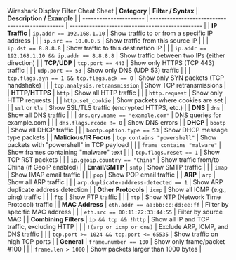Wireshark Display Filter Cheat Sheet
| **Category**           | **Filter / Syntax**                             | **Description / Example**                       |
| ---------------------- | ----------------------------------------------- | ----------------------------------------------- |
| **IP Traffic**         | `ip.addr == 192.168.1.10`                       | Show traffic to or from a specific IP address   |
|                        | `ip.src == 10.0.0.5`                            | Show traffic from this source IP                |
|                        | `ip.dst == 8.8.8.8`                             | Show traffic to this destination IP             |
|                        | `ip.addr == 192.168.1.10 && ip.addr == 8.8.8.8` | Show traffic between two IPs (either direction) |
| **TCP/UDP**            | `tcp.port == 443`                               | Show only HTTPS (TCP 443) traffic               |
|                        | `udp.port == 53`                                | Show only DNS (UDP 53) traffic                  |
|                        | `tcp.flags.syn == 1 && tcp.flags.ack == 0`      | Show only SYN packets (TCP handshake)           |
|                        | `tcp.analysis.retransmission`                   | Show TCP retransmissions                        |
| **HTTP/HTTPS**         | `http`                                          | Show all HTTP traffic                           |
|                        | `http.request`                                  | Show only HTTP requests                         |
|                        | `http.set_cookie`                               | Show packets where cookies are set              |
|                        | `ssl` or `tls`                                  | Show SSL/TLS traffic (encrypted HTTPS, etc.)    |
| **DNS**                | `dns`                                           | Show all DNS traffic                            |
|                        | `dns.qry.name == "example.com"`                 | DNS queries for example.com                     |
|                        | `dns.flags.rcode != 0`                          | Show DNS errors                                 |
| **DHCP**               | `bootp`                                         | Show all DHCP traffic                           |
|                        | `bootp.option.type == 53`                       | Show DHCP message type packets                  |
| **Malicious/IR Focus** | `tcp contains "powershell"`                     | Show packets with "powershell" in TCP payload   |
|                        | `frame contains "malware"`                      | Show frames containing "malware" text           |
|                        | `tcp.flags.reset == 1`                          | Show TCP RST packets                            |
|                        | `ip.geoip.country == "China"`                   | Show traffic from/to China (if GeoIP enabled)   |
| **Email/SMTP**         | `smtp`                                          | Show SMTP traffic                               |
|                        | `imap`                                          | Show IMAP email traffic                         |
|                        | `pop`                                           | Show POP email traffic                          |
| **ARP**                | `arp`                                           | Show all ARP traffic                            |
|                        | `arp.duplicate-address-detected == 1`           | Show ARP duplicate address detection            |
| **Other Protocols**    | `icmp`                                          | Show all ICMP (e.g., ping) traffic              |
|                        | `ftp`                                           | Show FTP traffic                                |
|                        | `ntp`                                           | Show NTP (Network Time Protocol) traffic        |
| **MAC Address**        | `eth.addr == aa:bb:cc:dd:ee:ff`                 | Filter by specific MAC address                  |
|                        | `eth.src == 00:11:22:33:44:55`                  | Filter by source MAC                            |
| **Combining Filters**  | `ip && tcp && !http`                            | Show all IP and TCP traffic, excluding HTTP     |
|                        | `!(arp or icmp or dns)`                         | Exclude ARP, ICMP, and DNS traffic              |
|                        | `tcp.port >= 1024 && tcp.port <= 65535`         | Show traffic on high TCP ports                  |
| **General**            | `frame.number == 100`                           | Show only frame/packet #100                     |
|                        | `frame.len > 1000`                              | Show packets larger than 1000 bytes             |
